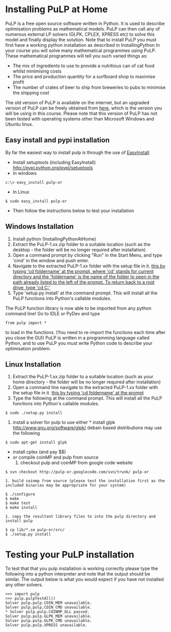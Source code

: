 # Installing PuLP at Home #

PuLP is a free open source software written in Python. It is used to describe optimisation problems as mathematical models. PuLP can then call any of numerous external LP solvers (GLPK, CPLEX, XPRESS etc) to solve this model and finally display the solution. Note that to install PuLP you must first have a working python installation as described in InstallingPython In your course you will solve many mathematical programmes using PuLP. These mathematical programmes will tell you such varied things as:

  * The mix of ingredients to use to provide a nutritious can of cat food whilst minimising costs
  * The price and production quantity for a surfboard shop to maximise profit
  * The number of crates of beer to ship from breweries to pubs to minimise the shipping cost

The old version of PuLP is available on the internet, but an upgraded version of PuLP can be freely obtained from [here](http://code.google.com/p/pulp-or/downloads/list), which is the version you will be using in this course.
Please note that this version of PuLP has not been tested with operating systems other than Microsoft Windows and Ubuntu linux.

## Easy install and pypi installation ##
By far the easiest way to install pulp is through the use of [EasyInstall](http://peak.telecommunity.com/DevCenter/EasyInstall)
  * Install setuptools (including EasyInstall) http://pypi.python.org/pypi/setuptools
  * In  windows
```
c:\> easy_install pulp-or
```
  * In Linux
```
$ sudo easy_install pulp-or
```
  * Then follow the instructions below to test your installation


## Windows Installation ##

  1. Install python (InstallingPythonAtHome)
  1. Extract the PuLP-1.xx.zip folder to a suitable location (such as the desktop - the folder will be no longer required after installation)
  1. Open a command prompt by clicking "Run" in the Start Menu, and type 'cmd' in the window and push enter.
  1. Navigate to the extracted PuLP-1.xx folder with the setup file in it. [this by typing 'cd foldername' at the prompt, where 'cd' stands for current directory and the 'foldername' is the name of the folder to open in the path already listed to the left of the prompt. To return back to a root drive, type 'cd C:\'](Do.md)
  1. Type 'setup.py install' at the command prompt. This will install all the PuLP functions into Python's callable modules.

The PuLP function library is now able to be imported from any python command line! Go to IDLE or PyDev and type
```
from pulp import *
```
to load in the functions. (You need to re-import the functions each time after you close the GUI) PuLP is written in a programming language called Python, and to use PuLP you must write Python code to describe your optimisation problem.

## Linux Installation ##
  1. Extract the PuLP-1.xx.zip folder to a suitable location (such as your home directory - the folder will be no longer required after installation)
  1. Open a command line navigate to the extracted PuLP-1.xx folder with the setup file in it. [this by typing 'cd foldername' at the prompt](Do.md)
  1. Type the following at the command prompt. This will install all the PuLP functions into Python's callable modules.
```
$ sudo ./setup.py install 
```
  1. install a solver for pulp to use either
    * install glpk http://www.gnu.org/software/glpk/ debain based distributions may use the following
```
$ sudo apt-get install glpk
```
  * install cplex (and pay $$)
  * or compile coinMP and pulp from source
    1. checkout pulp and coinMP from google code website
```
$ svn checkout http://pulp-or.googlecode.com/svn/trunk/ pulp-or
```
    1. build coinmp from source (please test the installation first as the included binaries may be appropriate for your system)
```
$ ./configure
$ make
$ make test
$ make install
```
    1. copy the resultant library files to into the pulp directory and install pulp
```
$ cp lib/*.so pulp-or/src/
$ ./setup.py install
```


# Testing your PuLP installation #
To test that that you pulp installation is working correctly please type the following into a python interpreter and note that the output should be similar. The output below is what you would expect if you have not installed any other solvers.

```
>>> import pulp
>>> pulp.pulpTestAll()
Solver pulp.pulp.COIN_MEM unavailable.
Solver pulp.pulp.COIN_CMD unavailable.
* Solver pulp.pulp.COINMP_DLL passed.
Solver pulp.pulp.GLPK_MEM unavailable.
Solver pulp.pulp.GLPK_CMD unavailable.
Solver pulp.pulp.XPRESS unavailable. 
```